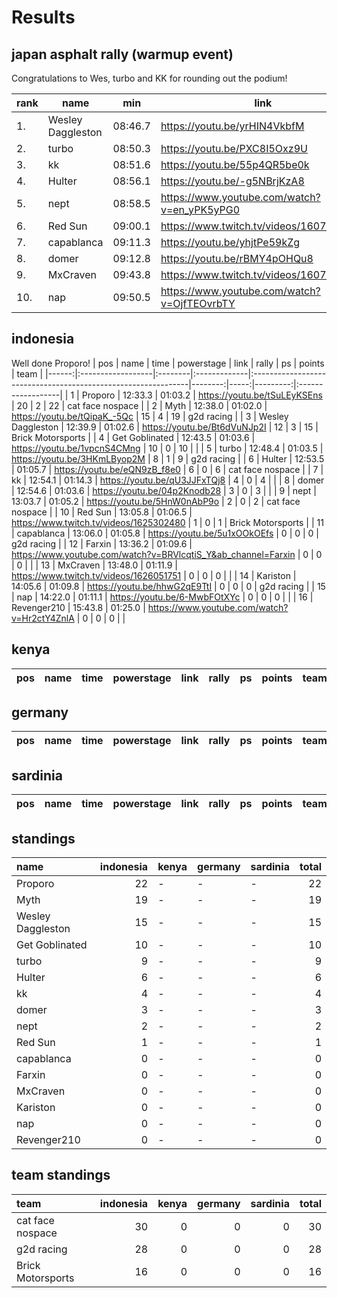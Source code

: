 # Results

## japan asphalt rally (warmup event)

Congratulations to Wes, turbo and KK for rounding out the podium!

| rank | name              | min     | link                                         |
| ---- | ----------------- | ------- | -------------------------------------------- |
| 1.   | Wesley Daggleston | 08:46.7 | https://youtu.be/yrHIN4VkbfM                 |
| 2.   | turbo             | 08:50.3 | https://youtu.be/PXC8I5Oxz9U                 |
| 3.   | kk                | 08:51.6 | https://youtu.be/55p4QR5be0k                 |
| 4.   | Hulter            | 08:56.1 | https://youtu.be/-g5NBrjKzA8                 |
| 5.   | nept              | 08:58.5 | https://www.youtube.com/watch?v=en_yPK5yPG0 |
| 6.   | Red Sun           | 09:00.1 | https://www.twitch.tv/videos/1607608745      |
| 7.   | capablanca	   | 09:11.3 | https://youtu.be/yhjtPe59kZg
| 8.   | domer             | 09:12.8 | https://youtu.be/rBMY4pOHQu8                 |
| 9.   | MxCraven          | 09:43.8 | https://www.twitch.tv/videos/1607365265      |
|10.   | nap               | 09:50.5 | https://www.youtube.com/watch?v=OjfTEOvrbTY  |

## indonesia
Well done Proporo!
|   pos | name              | time    | powerstage   | link                                                          |   rally |   ps |   points | team              |
|------:|:------------------|:--------|:-------------|:--------------------------------------------------------------|--------:|-----:|---------:|:------------------|
|     1 | Proporo           | 12:33.3 | 01:03.2      | https://youtu.be/tSuLEyKSEns                                  |      20 |    2 |       22 | cat face nospace  |
|     2 | Myth              | 12:38.0 | 01:02.0      | https://youtu.be/tQipaK_-5Qc                                  |      15 |    4 |       19 | g2d racing        |
|     3 | Wesley Daggleston | 12:39.9 | 01:02.6      | https://youtu.be/Bt6dVuNJp2I                                  |      12 |    3 |       15 | Brick Motorsports |
|     4 | Get Goblinated    | 12:43.5 | 01:03.6      | https://youtu.be/1vpcnS4CMng                                  |      10 |    0 |       10 |                   |
|     5 | turbo             | 12:48.4 | 01:03.5      | https://youtu.be/3HKmLByop2M                                  |       8 |    1 |        9 | g2d racing        |
|     6 | Hulter            | 12:53.5 | 01:05.7      | https://youtu.be/eQN9zB_f8e0                                  |       6 |    0 |        6 | cat face nospace  |
|     7 | kk                | 12:54.1 | 01:14.3      | https://youtu.be/qU3JJFxTQj8                                  |       4 |    0 |        4 |                   |
|     8 | domer             | 12:54.6 | 01:03.6      | https://youtu.be/04p2Knodb28                                  |       3 |    0 |        3 |                   |
|     9 | nept              | 13:03.7 | 01:05.2      | https://youtu.be/5HnW0nAbP9o                                  |       2 |    0 |        2 | cat face nospace  |
|    10 | Red Sun           | 13:05.8 | 01:06.5      | https://www.twitch.tv/videos/1625302480                       |       1 |    0 |        1 | Brick Motorsports |
|    11 | capablanca        | 13:06.0 | 01:05.8      | https://youtu.be/5u1xOOkOEfs                                  |       0 |    0 |        0 | g2d racing        |
|    12 | Farxin            | 13:36.2 | 01:09.6      | https://www.youtube.com/watch?v=BRVlcqtiS_Y&ab_channel=Farxin |       0 |    0 |        0 |                   |
|    13 | MxCraven          | 13:48.0 | 01:11.9      | https://www.twitch.tv/videos/1626051751                       |       0 |    0 |        0 |                   |
|    14 | Kariston          | 14:05.6 | 01:09.8      | https://youtu.be/hhwG2qE9TtI                                  |       0 |    0 |        0 | g2d racing        |
|    15 | nap               | 14:22.0 | 01:11.1      | https://youtu.be/6-MwbFOtXYc                                  |       0 |    0 |        0 |                   |
|    16 | Revenger210       | 15:43.8 | 01:25.0      | https://www.youtube.com/watch?v=Hr2ctY4ZnlA                   |       0 |    0 |        0 |                   |
## kenya

| pos   | name   | time   | powerstage   | link   | rally   | ps   | points   | team   |
|-------|--------|--------|--------------|--------|---------|------|----------|--------|
## germany

| pos   | name   | time   | powerstage   | link   | rally   | ps   | points   | team   |
|-------|--------|--------|--------------|--------|---------|------|----------|--------|
## sardinia

| pos   | name   | time   | powerstage   | link   | rally   | ps   | points   | team   |
|-------|--------|--------|--------------|--------|---------|------|----------|--------|
## standings
| name              |   indonesia | kenya   | germany   | sardinia   |   total |
|:------------------|------------:|:--------|:----------|:-----------|--------:|
| Proporo           |          22 | -       | -         | -          |      22 |
| Myth              |          19 | -       | -         | -          |      19 |
| Wesley Daggleston |          15 | -       | -         | -          |      15 |
| Get Goblinated    |          10 | -       | -         | -          |      10 |
| turbo             |           9 | -       | -         | -          |       9 |
| Hulter            |           6 | -       | -         | -          |       6 |
| kk                |           4 | -       | -         | -          |       4 |
| domer             |           3 | -       | -         | -          |       3 |
| nept              |           2 | -       | -         | -          |       2 |
| Red Sun           |           1 | -       | -         | -          |       1 |
| capablanca        |           0 | -       | -         | -          |       0 |
| Farxin            |           0 | -       | -         | -          |       0 |
| MxCraven          |           0 | -       | -         | -          |       0 |
| Kariston          |           0 | -       | -         | -          |       0 |
| nap               |           0 | -       | -         | -          |       0 |
| Revenger210       |           0 | -       | -         | -          |       0 |
## team standings
| team              |   indonesia |   kenya |   germany |   sardinia |   total |
|:------------------|------------:|--------:|----------:|-----------:|--------:|
| cat face nospace  |          30 |       0 |         0 |          0 |      30 |
| g2d racing        |          28 |       0 |         0 |          0 |      28 |
| Brick Motorsports |          16 |       0 |         0 |          0 |      16 |
